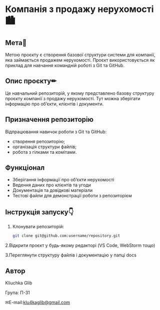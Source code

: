 # Компанія з продажу нерухомості🏙

## Мета🧾
Метою проєкту є створення базової структури системи для компанії, яка займається продажем нерухомості. Проєкт використовується як приклад для навчання командній роботі з Git та GitHub.

## Опис проєкту✏
Це навчальний репозиторій, у якому представлено базову структуру проєкту компанії з продажу нерухомості. Тут можна зберігати інформацію про об’єкти, клієнтів і документи.

## Призначення репозиторію
Відпрацювання навичок роботи з Git та GitHub:
- створення репозиторію;
- організація структури файлів;
- робота з гілками та комітами.
## Функціонал
- Зберігання інформації про об’єкти нерухомості
- Ведення даних про клієнтів та угоди
- Документація та довідкові матеріали
- Тестові файли для демонстрації роботи з репозиторієм
## Інструкція запуску👇
1. Клонувати репозиторій:
   ```bash
   git clone git@github.com:username/repository.git
2.Відкрити проєкт у будь-якому редакторі (VS Code, WebStorm тощо)

3.Переглянути структуру файлів і документацію у папці docs


## Автор
Kliuchka Glib

Група: П-31

✉E-mail:klu4kaglib@gmail.com
